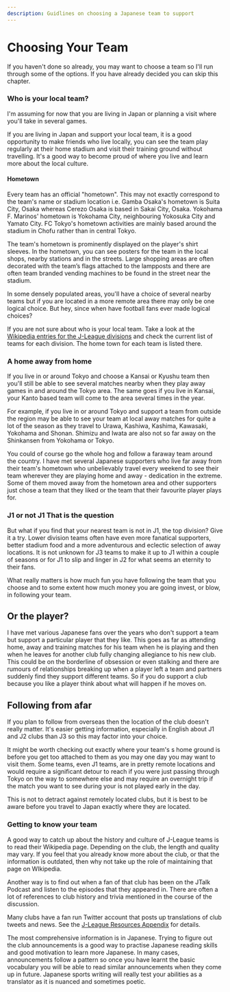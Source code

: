 ```yaml
---
description: Guidlines on choosing a Japanese team to support
---
```


# Choosing Your Team

If you haven't done so already, you may want to choose a team so I'll run through some of the options. If you have already decided you can skip this chapter.

### Who is your local team?

I'm assuming for now that you are living in Japan or planning a visit where you'll take in several games.

If you are living in Japan and support your local team, it is a good opportunity to make friends who live locally, you can see the team play regularly at their home stadium and visit their training ground without travelling. It's a good way to become proud of where you live and learn more about the local culture.

#### Hometown

Every team has an official "hometown". This may not exactly correspond to the team's name or stadium location i.e. Gamba Osaka's hometown is Suita City, Osaka whereas Cerezo Osaka is based in Sakai City, Osaka. Yokohama F. Marinos' hometown is Yokohama City, neighbouring Yokosuka City and Yamato City. FC Tokyo's hometown activities are mainly based around the stadium in Chofu rather than in central Tokyo.

The team's hometown is prominently displayed on the player's shirt sleeves. In the hometown, you can see posters for the team in the local shops, nearby stations and in the streets. Large shopping areas are often decorated with the team’s flags attached to the lampposts and there are often team branded vending machines to be found in the street near the stadium.

In some densely populated areas, you'll have a choice of several nearby teams but if you are located in a more remote area there may only be one logical choice. But hey, since when have football fans ever made logical choices?

If you are not sure about who is your local team. Take a look at the [Wikipedia entries for the J-League divisions](https://en.wikipedia.org/wiki/J1\_League#Participating\_clubs) and check the current list of teams for each division. The home town for each team is listed there.

### A home away from home

If you live in or around Tokyo and choose a Kansai or Kyushu team then you'll still be able to see several matches nearby when they play away games in and around the Tokyo area. The same goes if you live in Kansai, your Kanto based team will come to the area several times in the year.

For example, if you live in or around Tokyo and support a team from outside the region may be able to see your team at local away matches for quite a lot of the season as they travel to Urawa, Kashiwa, Kashima, Kawasaki, Yokohama and Shonan. Shimizu and Iwata are also not so far away on the Shinkansen from Yokohama or Tokyo.

You could of course go the whole hog and follow a faraway team around the country. I have met several Japanese supporters who live far away from their team's hometown who unbelievably travel every weekend to see their team wherever they are playing home and away - dedication in the extreme. Some of them moved away from the hometown area and other supporters just chose a team that they liked or the team that their favourite player plays for.

### J1 or not J1 That is the question

But what if you find that your nearest team is not in J1, the top division? Give it a try. Lower division teams often have even more fanatical supporters, better stadium food and a more adventurous and eclectic selection of away locations. It is not unknown for J3 teams to make it up to J1 within a couple of seasons or for J1 to slip and linger in J2 for what seems an eternity to their fans.

What really matters is how much fun you have following the team that you choose and to some extent how much money you are going invest, or blow, in following your team.

## Or the player?

I have met various Japanese fans over the years who don't support a team but support a particular player that they like. This goes as far as attending home, away and training matches for his team when he is playing and then when he leaves for another club fully changing allegiance to his new club. This could be on the borderline of obsession or even stalking and there are rumours of relationships breaking up when a player left a team and partners suddenly find they support different teams. So if you do support a club because you like a player think about what will happen if he moves on.

## Following from afar

If you plan to follow from overseas then the location of the club doesn't really matter. It's easier getting information, especially in English about J1 and J2 clubs than J3 so this may factor into your choice.

It might be worth checking out exactly where your team's s home ground is before you get too attached to them as you may one day you may want to visit them. Some teams, even J1 teams, are in pretty remote locations and would require a significant detour to reach if you were just passing through Tokyo on the way to somewhere else and may require an overnight trip if the match you want to see during your is not played early in the day.

This is not to detract against remotely located clubs, but it is best to be aware before you travel to Japan exactly where they are located.

### Getting to know your team

A good way to catch up about the history and culture of J-League teams is to read their Wikipedia page. Depending on the club, the length and quality may vary. If you feel that you already know more about the club, or that the information is outdated, then why not take up the role of maintaining that page on WIkipedia.

Another way is to find out when a fan of that club has been on the JTalk Podcast and listen to the episodes that they appeared in. There are often a lot of references to club history and trivia mentioned in the course of the discussion.

Many clubs have a fan run Twitter account that posts up translations of club tweets and news. See the [J-League Resources Appendix](appendix-\_j\_league\_resources\_md.md) for details.

The most comprehensive information is in Japanese. Trying to figure out the club announcements is a good way to practise Japanese reading skills and good motivation to learn more Japanese. In many cases, announcements follow a pattern so once you have learnt the basic vocabulary you will be able to read similar announcements when they come up in future. Japanese sports writing will really test your abilities as a translator as it is nuanced and sometimes poetic.&#x20;

&#x20;

